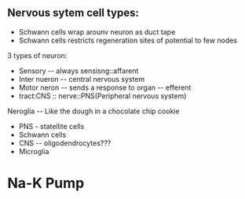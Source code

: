 ## Nervous sytem cell types:

- Schwann cells wrap arounv neuron as duct tape
- Schwann cells restricts regeneration sites of potential to few nodes

3 types of neuron:
- Sensory -- always sensisng::affarent
- Inter nueron -- central nervous system
- Motor neron -- sends a response to organ -- efferent
- tract:CNS :: nerve::PNS(Peripheral nervous system)

Neroglia -- Like the dough in a chocolate chip cookie
- PNS - statellite cells
- Schwann cells
- CNS -- oligodendrocytes???
- Microglia

# Na-K Pump








